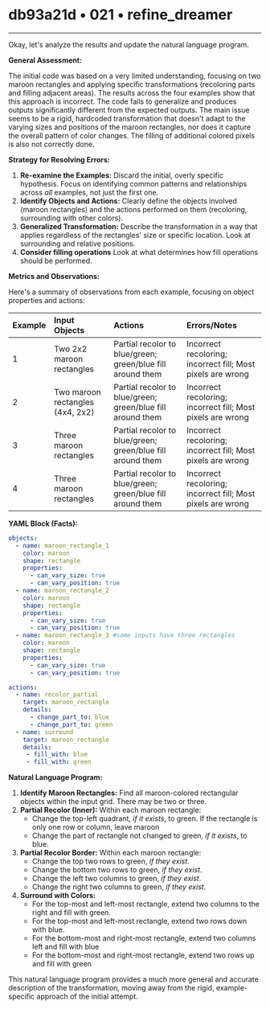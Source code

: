 # db93a21d • 021 • refine_dreamer

---
Okay, let's analyze the results and update the natural language program.

**General Assessment:**

The initial code was based on a very limited understanding, focusing on two maroon rectangles and applying specific transformations (recoloring parts and filling adjacent areas). The results across the four examples show that this approach is incorrect. The code fails to generalize and produces outputs significantly different from the expected outputs. The main issue seems to be a rigid, hardcoded transformation that doesn't adapt to the varying sizes and positions of the maroon rectangles, nor does it capture the overall pattern of color changes. The filling of additional colored pixels is also not correctly done.

**Strategy for Resolving Errors:**

1.  **Re-examine the Examples:** Discard the initial, overly specific hypothesis. Focus on identifying common patterns and relationships across *all* examples, not just the first one.
2.  **Identify Objects and Actions:** Clearly define the objects involved (maroon rectangles) and the actions performed on them (recoloring, surrounding with other colors).
3.  **Generalized Transformation:** Describe the transformation in a way that applies regardless of the rectangles' size or specific location. Look at surrounding and relative positions.
4. **Consider filling operations** Look at what determines how fill operations should be performed.

**Metrics and Observations:**

Here's a summary of observations from each example, focusing on object properties and actions:

| Example | Input Objects                | Actions                                                     | Errors/Notes                                                                                                         |
| :------ | :--------------------------- | :---------------------------------------------------------- | :------------------------------------------------------------------------------------------------------------------- |
| 1       | Two 2x2 maroon rectangles     | Partial recolor to blue/green; green/blue fill around them  | Incorrect recoloring;  incorrect fill; Most pixels are wrong                                         |
| 2       | Two maroon rectangles (4x4, 2x2) | Partial recolor to blue/green; green/blue fill around them      |      Incorrect recoloring;  incorrect fill; Most pixels are wrong                                                                                                  |
| 3       | Three maroon rectangles      | Partial recolor to blue/green; green/blue fill around them      |         Incorrect recoloring;  incorrect fill; Most pixels are wrong                                                                                               |
| 4       | Three maroon rectangles         | Partial recolor to blue/green; green/blue fill around them      |      Incorrect recoloring;  incorrect fill; Most pixels are wrong                                                                                                     |

**YAML Block (Facts):**

```yaml
objects:
  - name: maroon_rectangle_1
    color: maroon
    shape: rectangle
    properties:
      - can_vary_size: true
      - can_vary_position: true
  - name: maroon_rectangle_2
    color: maroon
    shape: rectangle
    properties:
      - can_vary_size: true
      - can_vary_position: true
  - name: maroon_rectangle_3 #some inputs have three rectangles
    color: maroon
    shape: rectangle
    properties:
      - can_vary_size: true
      - can_vary_position: true

actions:
  - name: recolor_partial
    target: maroon_rectangle
    details:
      - change_part_to: blue
      - change_part_to: green
  - name: surround
    target: maroon_rectangle
    details:
     - fill_with: blue
     - fill_with: green
```

**Natural Language Program:**

1.  **Identify Maroon Rectangles:** Find all maroon-colored rectangular objects within the input grid. There may be two or three.
2.  **Partial Recolor (Inner):** Within each maroon rectangle:
    *   Change the top-left quadrant, *if it exists*, to green. If the rectangle is only one row or column, leave maroon
    *   Change the part of rectangle not changed to green, *if it exists*, to blue.
3. **Partial Recolor Border:** Within each maroon rectangle:
      * Change the top two rows to green, *if they exist*.
      * Change the bottom two rows to green, *if they exist*.
      * Change the left two columns to green, *if they exist*.
      * Change the right two columns to green, *if they exist*.
4.  **Surround with Colors:**
    *   For the top-most and left-most rectangle, extend two columns to the right and fill with green.
    * For the top-most and left-most rectangle, extend two rows down with blue.
    *   For the bottom-most and right-most rectangle, extend two columns left and fill with blue
    *   For the bottom-most and right-most rectangle, extend two rows up and fill with green

This natural language program provides a much more general and accurate description of the transformation, moving away from the rigid, example-specific approach of the initial attempt.

